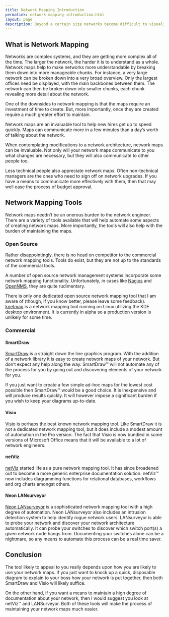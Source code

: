 ```yaml
---
title: Network Mapping Introduction
permalink: network-mapping-introduction.html
layout: page
description: Beyond a certain size networks become difficult to visualize without graphical aids. There are a number of tools to aid in the production of network maps. This article provides reasons why you should be interested in network mapping, as well as an overview of the available tools.
---
```


## What is Network Mapping

Networks are complex systems, and they are getting more complex all of the time. The larger the network, the harder it is to understand as a whole. Network maps help to make networks more understandable by breaking them down into more manageable chunks. For instance, a very large network can be broken down into a very broad overview. Only the largest offices need be displayed, with the main backbones between them. The network can then be broken down into smaller chunks, each chunk revealing more detail about the network.

One of the downsides to network mapping is that the maps require an investment of time to create. But, more importantly, once they are created require a much greater effort to maintain.

Network maps are an invaluable tool to help new hires get up to speed quickly. Maps can communicate more in a few minutes than a day’s worth of talking about the network.

When contemplating modifications to a network architecture, network maps can be invaluable. Not only will your network maps communicate to you what changes are necessary, but they will also communicate to other people too.

Less technical people also appreciate network maps. Often non-technical managers are the ones who need to sign off on network upgrades. If you have a means to communicate more effectively with them, then that may well ease the process of budget approval.

## Network Mapping Tools

Network maps needn’t be an onerous burden to the network engineer. There are a variety of tools available that will help automate some aspects of creating network maps. More importantly, the tools will also help with the burden of maintaining the maps.

### Open Source

Rather disappointingly, there is no head on competitor to the commercial network mapping tools. Tools do exist, but they are not up to the standards of the commercial tools.

A number of open source network management systems incorporate some network mapping functionality. Unfortunately, in cases like [Nagios](http://www.nagios.org/) and [OpenNMS](http://www.opennms.org/), they are quite rudimentary.

There is only one dedicated open source network mapping tool that I am aware of (though, if you know better, please leave some feedback). <a href="http://sourceforge.net/projects/knetmap/">knetmap</a> is a network mapping tool running on Linux utilizing the KDE desktop environment. It is currently in alpha so a production version is unlikely for some time.

### Commercial

#### SmartDraw

[SmartDraw](http://www.smartdraw.com/) is a straight down the line graphics program. With the addition of a network library it is easy to create network maps of your network. But don’t expect any help along the way. SmartDraw™ will not automate any of the process for you by going out and discovering elements of your network for you.

If you just want to create a few simple ad-hoc maps for the lowest cost possible then SmartDraw™ would be a good choice. It is inexpensive and will produce results quickly. It will however impose a significant burden if you wish to keep your diagrams up-to-date.

#### Visio

[Visio](http://office.microsoft.com/home/office.aspx?assetid=FX01085798) is perhaps the best known network mapping tool. Like SmartDraw it is not a dedicated network mapping tool, but it does include a modest amount of automation in the Pro version. The fact that Visio is now bundled in some versions of Microsoft Office means that it will be available to a lot of network engineers.

#### netViz

[netViz](http://www.netviz.com/) started life as a pure network mapping tool. It has since broadened out to become a more generic enterprise documentation solution. netViz™ now includes diagramming functions for relational databases, workflows and org charts amongst others.

#### Neon LANsurveyor

[Neon LANsurveyor](http://www.neon.com/LSwin.html) is a sophisticated network mapping tool with a high degree of automation. Neon LANsurveyor also includes an intrusion detection system to help identify rogue network users. LANsurveyor is able to probe your network and discover your network architecture automatically. It can probe your switches to discover which switch port(s) a given network node hangs from. Documenting your switches alone can be a nightmare, so any means to automate this process can be a real time saver.

## Conclusion

The tool likely to appeal to you really depends upon how you are likely to use your network maps. If you just want to knock up a quick, disposable diagram to explain to your boss how your network is put together, then both SmartDraw and Visio will likely suffice.

On the other hand, if you want a means to maintain a high degree of documentation about your network, then I would suggest you look at netViz™ and LANSurveyor. Both of these tools will make the process of maintaining your network maps much easier.

